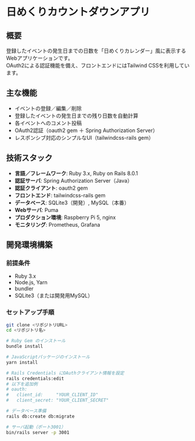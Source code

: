 # 日めくりカウントダウンアプリ

## 概要

登録したイベントの発生日までの日数を「日めくりカレンダー」風に表示するWebアプリケーションです。  
OAuth2による認証機能を備え、フロントエンドにはTailwind CSSを利用しています。

## 主な機能

- イベントの登録／編集／削除  
- 登録したイベントの発生日までの残り日数を自動計算  
- 各イベントへのコメント投稿  
- OAuth2認証（oauth2 gem ＋ Spring Authorization Server）  
- レスポンシブ対応のシンプルなUI（tailwindcss-rails gem）

## 技術スタック

- **言語／フレームワーク**: Ruby 3.x, Ruby on Rails 8.0.1  
- **認証サーバ**: Spring Authorization Server（Java）  
- **認証クライアント**: oauth2 gem  
- **フロントエンド**: tailwindcss-rails gem  
- **データベース**: SQLite3（開発）, MySQL（本番）  
- **Webサーバ**: Puma  
- **プロダクション環境**: Raspberry Pi 5, nginx  
- **モニタリング**: Prometheus, Grafana

## 開発環境構築

### 前提条件

- Ruby 3.x  
- Node.js, Yarn  
- bundler  
- SQLite3（または開発用MySQL）

### セットアップ手順

```bash
git clone <リポジトリURL>
cd <リポジトリ名>

# Ruby Gem のインストール
bundle install

# JavaScriptパッケージのインストール
yarn install

# Rails Credentials にOAuthクライアント情報を設定
rails credentials:edit
# 以下を追加例
# oauth:
#   client_id:     "YOUR_CLIENT_ID"
#   client_secret: "YOUR_CLIENT_SECRET"

# データベース準備
rails db:create db:migrate

# サーバ起動（ポート3001）
bin/rails server -p 3001
